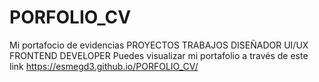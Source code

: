 # PORFOLIO_CV
Mi portafocio de evidencias PROYECTOS TRABAJOS DISEÑADOR UI/UX FRONTEND DEVELOPER
Puedes visualizar mi portafolio a través de este link  https://esmegd3.github.io/PORFOLIO_CV/
